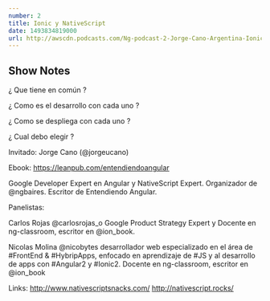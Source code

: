 ```yaml
---
number: 2
title: Ionic y NativeScript
date: 1493834819000
url: http://awscdn.podcasts.com/Ng-podcast-2-Jorge-Cano-Argentina-Ionic-y-NativeScript-41c9.mp3
---
```


## Show Notes

¿ Que tiene en común ?

¿ Como es el desarrollo con cada uno ?

¿ Como se despliega con cada uno ?

¿ Cual debo elegir ?

Invitado: Jorge Cano (@jorgeucano)

Ebook: https://leanpub.com/entendiendoangular

Google Developer Expert en Angular y NativeScript Expert. Organizador de @ngbaires. Escritor de Entendiendo Angular. 

Panelistas:

Carlos Rojas @carlosrojas_o Google Product Strategy Expert y Docente en ng-classroom, escritor en @ion_book.

Nicolas Molina @nicobytes desarrollador web especializado en el área de #FrontEnd & #HybripApps, enfocado en aprendizaje de #JS y al desarrollo de apps con #Angular2 y #Ionic2. Docente en ng-classroom, escritor en @ion_book

Links:
http://www.nativescriptsnacks.com/
http://nativescript.rocks/